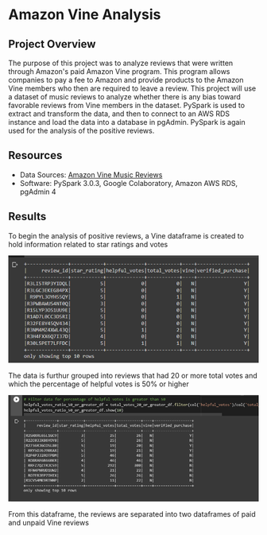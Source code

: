 # Amazon Vine Analysis

## Project Overview

The purpose of this project was to analyze reviews that were written through Amazon's paid Amazon Vine program. This program allows companies to pay a fee to Amazon and provide products to the Amazon Vine members who then are required to leave a review. This project will use a dataset of music reviews to analyze whether there is any bias toward favorable reviews from Vine members in the dataset. PySpark is used to extract and transform the data, and then to connect to an AWS RDS instance and load the data into a database in pgAdmin. PySpark is again used for the analysis of the positive reviews. 

## Resources

- Data Sources: [Amazon Vine Music Reviews](https://s3.amazonaws.com/amazon-reviews-pds/tsv/amazon_reviews_us_Music_v1_00.tsv.gz)
- Software: PySpark 3.0.3, Google Colaboratory, Amazon AWS RDS, pgAdmin 4

## Results

To begin the analysis of positive reviews, a Vine dataframe is created to hold information related to star ratings and votes

![vineDF](https://github.com/mein0819/Amazon_Vine_Analysis/blob/main/readMeImages/vineTable.png)

The data is furthur grouped into reviews that had 20 or more total votes and which the percentage of helpful votes is 50% or higher

![helpful votes](https://github.com/mein0819/Amazon_Vine_Analysis/blob/main/readMeImages/helpfulVotesDF.png)

From this dataframe, the reviews are separated into two dataframes of paid and unpaid Vine reviews

